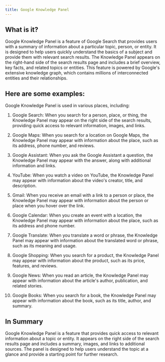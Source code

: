 ```yaml
---
title: Google Knowledge Panel
---
```




## What is it?

Google Knowledge Panel is a feature of Google Search that provides users with a summary of information about a particular topic, person, or entity. It is designed to help users quickly understand the basics of a subject and provide them with relevant search results. The Knowledge Panel appears on the right-hand side of the search results page and includes a brief overview, key facts, and related topics or entities. This feature is powered by Google's extensive knowledge graph, which contains millions of interconnected entities and their relationships.

## Here are some examples:

Google Knowledge Panel is used in various places, including:

1. Google Search: When you search for a person, place, or thing, the Knowledge Panel may appear on the right side of the search results, providing quick access to relevant information, images, and links.

2. Google Maps: When you search for a location on Google Maps, the Knowledge Panel may appear with information about the place, such as its address, phone number, and reviews.

3. Google Assistant: When you ask the Google Assistant a question, the Knowledge Panel may appear with the answer, along with additional information and links.

4. YouTube: When you watch a video on YouTube, the Knowledge Panel may appear with information about the video's creator, title, and description.

5. Gmail: When you receive an email with a link to a person or place, the Knowledge Panel may appear with information about the person or place when you hover over the link.

6. Google Calendar: When you create an event with a location, the Knowledge Panel may appear with information about the place, such as its address and phone number.

7. Google Translate: When you translate a word or phrase, the Knowledge Panel may appear with information about the translated word or phrase, such as its meaning and usage.

8. Google Shopping: When you search for a product, the Knowledge Panel may appear with information about the product, such as its price, features, and reviews.

9. Google News: When you read an article, the Knowledge Panel may appear with information about the article's author, publication, and related stories.

10. Google Books: When you search for a book, the Knowledge Panel may appear with information about the book, such as its title, author, and summary.

## In Summary

Google Knowledge Panel is a feature that provides quick access to relevant information about a topic or entity. It appears on the right side of the search results page and includes a summary, images, and links to additional sources. The panel is designed to help users understand the topic at a glance and provide a starting point for further research.